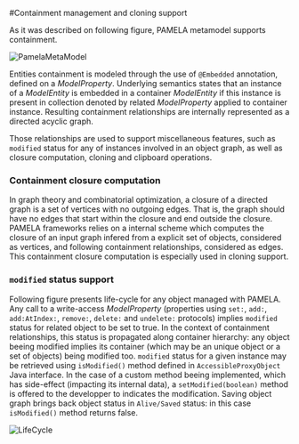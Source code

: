 #Containment management and cloning support

As it was described on following figure, PAMELA metamodel supports containment.

![PamelaMetaModel](https://support.openflexo.org/images/components/pamela/PamelaMetaModel.png)

Entities containment is modeled through the use of `@Embedded` annotation, defined on a *ModelProperty*. Underlying semantics states that an instance of a *ModelEntity* is embedded in a container *ModelEntity* if this instance is present in collection denoted by related *ModelProperty* applied to container instance. Resulting containment relationships are internally represented as a directed acyclic graph.

Those relationships are used to support miscellaneous features, such as `modified` status for any of instances involved in an object graph, as well as closure computation, cloning and clipboard operations.

### Containment closure computation

In graph theory and combinatorial optimization, a closure of a directed graph is a set of vertices with no outgoing edges. That is, the graph should have no edges that start within the closure and end outside the closure. PAMELA frameworks relies on a internal scheme which computes the closure of an input graph infered from a explicit set of objects, considered as vertices, and following containment relationships, considered as edges. This containment closure computation is especially used in cloning support. 

### `modified` status support

Following figure presents life-cycle for any object managed with PAMELA. Any call to a write-access *ModelProperty* (properties using `set:`, `add:`, `add:AtIndex:`, `remove:`, `delete:` and `undelete:` protocols) implies `modified` status for related object to be set to true. In the context of containment relationships, this status is propagated along container hierarchy: any object beeing modified implies its container (which may be an unique object or a set of objects) being modified too. `modified` status for a given instance may be retrieved using `isModified()` method defined in `AccessibleProxyObject` Java interface. In the case of a custom method beeing implemented, which has side-effect (impacting its internal data), a `setModified(boolean)` method is offered to the developper to indicates the modification. Saving object graph brings back object status in `Alive/Saved` status: in this case `isModified()` method returns false.

![LifeCycle](https://support.openflexo.org/images/components/pamela/LifeCycle.png)


 

    
  
